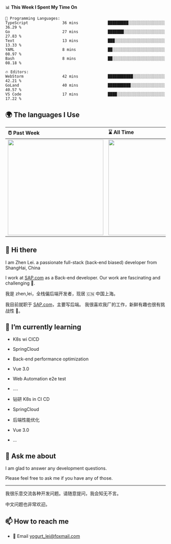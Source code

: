 <!--START_SECTION:waka-->
📊 **This Week I Spent My Time On** 

```text
💬 Programming Languages: 
TypeScript               36 mins             █████████░░░░░░░░░░░░░░░░   36.29 % 
Go                       27 mins             ███████░░░░░░░░░░░░░░░░░░   27.83 % 
Text                     13 mins             ███░░░░░░░░░░░░░░░░░░░░░░   13.33 % 
YAML                     8 mins              ██░░░░░░░░░░░░░░░░░░░░░░░   08.97 % 
Bash                     8 mins              ██░░░░░░░░░░░░░░░░░░░░░░░   08.18 % 

🔥 Editors: 
WebStorm                 42 mins             ███████████░░░░░░░░░░░░░░   42.21 % 
GoLand                   40 mins             ██████████░░░░░░░░░░░░░░░   40.57 % 
VS Code                  17 mins             ████░░░░░░░░░░░░░░░░░░░░░   17.22 % 
```


<!--END_SECTION:waka-->


## 🌍 The languages I Use

| ⏰ Past Week                                                                                                                                                  | ⌛️ All Time                                                                                                                                                  |
| :------------------------------------------------------------------------------------------------------------------------------------------------------------ | :------------------------------------------------------------------------------------------------------------------------------------------------------------ |
| <a href="https://wakatime.com/@9a64fd4e-85ff-48a6-a0c1-e09ecd80bab9"> <img src="https://wakatime.com/share/@9a64fd4e-85ff-48a6-a0c1-e09ecd80bab9/5f97c4a7-f918-43db-bace-c48898f1cd61.svg" height="300px"></a> | <a href="https://wakatime.com/@9a64fd4e-85ff-48a6-a0c1-e09ecd80bab9"><img src="https://wakatime.com/share/@9a64fd4e-85ff-48a6-a0c1-e09ecd80bab9/455e730b-0452-4b83-9bc2-fb46e42553a7.svg" height="300px"></a> |

## 👋 Hi there

I am Zhen Lei. a passionate full-stack (back-end biased) developer from ShangHai, China

I work at [SAP.com](https://www.sap.com) as a Back-end developer.
Our work are fascinating and challenging 💪.

我是 zhen,lei，全栈偏后端开发者，现居 🇨🇳 中国上海。

我目前就职于 [SAP.com](https://www.sap.cn)，主要写后端。
我很喜欢我厂的工作，新鲜有趣也很有挑战性 💪。

## 🌱 I’m currently learning

- K8s wi CICD
- SpringCloud
- Back-end performance optimization
- Vue 3.0
- Web Automation e2e test
- ....

- 钻研 K8s in CI CD
- SpringCloud
- 后端性能优化
- Vue 3.0
- ...

## 💬 Ask me about

I am glad to answer any development questions.

Please feel free to ask me if you have any of those.

---

我很乐意交流各种开发问题。请随意提问，我会知无不言。

中文问题也非常欢迎。

## 📫 How to reach me

- 📧 Email [yogurt_lei@foxmail.com](mailto:yogurt_lei@foxmail.com)
